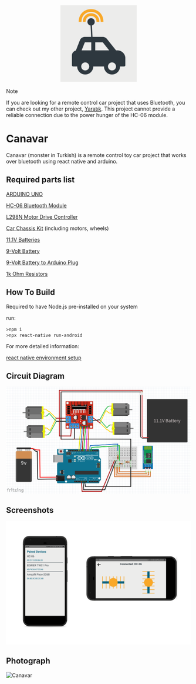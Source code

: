 <p align="center">
  <img alt="Canavar The color logo" src="./Canavar/assets/icon.png" width="208">
</p>

> [!NOTE]
> If you are looking for a remote control car project that uses Bluetooth, you can check out my other project, [Yaratık](https://github.com/salihbektas/react-native-esp32-bluetooth-RC-car). This project cannot provide a reliable connection due to the power hunger of the HC-06 module.

# Canavar

Canavar (monster in Turkish) is a remote control toy car project that works over bluetooth using react native and arduino.

## Required parts list

[ARDUINO UNO](https://www.amazon.com/Arduino-A000066-ARDUINO-UNO-R3/dp/B008GRTSV6/ref=sr_1_3?keywords=arduino&qid=1695223998&sr=8-3&th=1)

[HC-06 Bluetooth Module ](https://www.amazon.com/DSD-TECH-HC-06-Bluetooth-Raspberry/dp/B074J5WMH1/ref=sr_1_1_sspa?crid=23OWG9K28IDER&keywords=hc+06&qid=1678993542&sprefix=hc+0%2Caps%2C199&sr=8-1-spons&psc=1&spLa=ZW5jcnlwdGVkUXVhbGlmaWVyPUExT1lJNjFVN0lQQ0U3JmVuY3J5cHRlZElkPUEwOTcwODk2MldLVjNJOTBLOEFKNiZlbmNyeXB0ZWRBZElkPUEwNzA1OTA0MUVPV0JTMEhFTVk1QSZ3aWRnZXROYW1lPXNwX2F0ZiZhY3Rpb249Y2xpY2tSZWRpcmVjdCZkb05vdExvZ0NsaWNrPXRydWU=)

[L298N Motor Drive Controller](https://www.amazon.com/Qunqi-Controller-Module-Stepper-Arduino/dp/B014KMHSW6/ref=sr_1_7?crid=179K8ERLOZ22Z&keywords=L298N&qid=1678993275&sprefix=l298n%2Caps%2C204&sr=8-7)

[Car Chassis Kit](https://www.amazon.com/YIKESHU-Smart-Chassis-Encoder-Battery/dp/B075LD4FPN/ref=sr_1_31_sspa?keywords=car+chassis&qid=1678993174&sprefix=car+chas%2Caps%2C203&sr=8-31-spons&psc=1&spLa=ZW5jcnlwdGVkUXVhbGlmaWVyPUEzUVJFNFdaMFhESkgmZW5jcnlwdGVkSWQ9QTA1MjQyMzNHSDQ0S0I2R1RUNVcmZW5jcnlwdGVkQWRJZD1BMDE0MzIwNENVTEFFNEQyNjFHNSZ3aWRnZXROYW1lPXNwX210ZiZhY3Rpb249Y2xpY2tSZWRpcmVjdCZkb05vdExvZ0NsaWNrPXRydWU=) (including motors, wheels)

[11.1V Batteries](https://www.amazon.com/Spektrum-11-1V-850mAh-Smart-Battery/dp/B08V8TJPR5/ref=sr_1_1?crid=391E6FHN71596&dib=eyJ2IjoiMSJ9.CJmD_nFdmTdFZZJqj77Pm-tx4ILEKUarq3Yql5NGmqu2ThzBHQ88SZCChgAjvspTcNX0_hqukM5b6XVy40zaf443ZYphnbTtzxfak0D9QnN0M8A0XUGH4Xq9wjWZb8buri6EoTptIO-3RB4nM9H-Hj0eYt1gi1hw1O9NnpS_snqPquL5NApkGjMddwp5dyRh6sqof8x2eRkU7l4d10BONHW4sBROqFwvbbssXTMDDj1lXsaEKivn4aXQQf-bW6lDsO4nemPJW86rEwEZn1JYeA4r-MbQng1w_4I-0p8Zpd8.hC3MriRG6omqVVWJCjLpY2OF2Q6uJv9-JGR27U54CDY&dib_tag=se&keywords=11.1v+battery&qid=1727109380&sprefix=11.1v%2Caps%2C198&sr=8-1)

[9-Volt Battery](https://www.amazon.com/Eveready-Heavy-1222BP-9-Volt-Battery/dp/B00004YK3J/ref=sr_1_29?keywords=9v+batteries&qid=1678993634&sprefix=9v+bat%2Caps%2C213&sr=8-29)

[9-Volt Battery to Arduino Plug](https://www.amazon.com/5pack-Battery-2-1mm-Arduino-Corpco/dp/B01AXIEDX8/ref=sr_1_3?keywords=9v+to+arduino&qid=1678993719&sprefix=9v+to+ar%2Caps%2C201&sr=8-3)

[1k Ohm Resistors](https://www.amazon.com/Projects-10EP5121K00-Ohm-Resistors-Pack/dp/B0185FK65K/ref=sr_1_9?crid=15WG1OF5D6KCM&keywords=1k+ohm&qid=1678994710&sprefix=1k+ohm%2Caps%2C229&sr=8-9)

## How To Build

Required to have Node.js pre-installed on your system

run:

```
>npm i
>npx react-native run-android
```

For more detailed information:

[react native environment setup](https://reactnative.dev/docs/environment-setup)

## Circuit Diagram

![Circuit Diagram](/Canavar/assets/diagram.png)

## Screenshots

![Screenshots](/Canavar/assets/screenshots.png)

## Photograph

![Canavar](/Canavar/assets/canavar.jpg)

